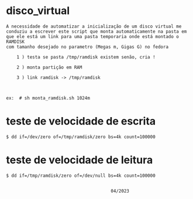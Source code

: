 # disco_virtual

	A necessidade de automatizar a inicialização de um disco virtual me 
	conduziu a escrever este script que monta automaticamente na pasta em 
	que ele está um link para uma pasta temporaria onde está montado o RAMDISK
	com tamanho desejado no parametro (Megas m, Gigas G) no fedora

		1 ) testa se pasta /tmp/ramdisk existem senão, cria ! 
	
		2 ) monta partição em RAM
		
		3 ) link ramdisk -> /tmp/ramdisk



	ex:  # sh monta_ramdisk.sh 1024m 

	
# teste de velocidade de escrita
	$ dd if=/dev/zero of=/tmp/ramdisk/zero bs=4k count=100000

# teste de velocidade de leitura
	$ dd if=/tmp/ramdisk/zero of=/dev/null bs=4k count=100000
	
	
											04/2023
